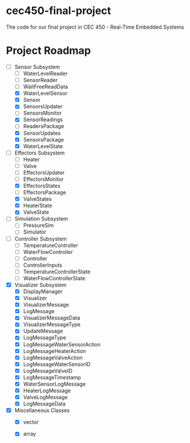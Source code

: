 # cec450-final-project
The code for our final project in CEC 450 - Real-Time Embedded Systems

# Project Roadmap
- [ ] Sensor Subsystem
    - [ ] WaterLevelReader
    - [ ] SensorReader
    - [ ] WaitFreeReadData
    - [x] WaterLevelSensor
    - [x] Sensor
    - [x] SensorsUpdater
    - [ ] SensorsMonitor
    - [x] SensorReadings
    - [ ] ReadersPackage
    - [x] SensorUpdates
    - [x] SensorsPackage
    - [x] WaterLevelState
- [ ] Effectors Subsystem
    - [ ] Heater
    - [ ] Valve
    - [ ] EffectorsUpdater
    - [ ] EffectorsMonitor
    - [x] EffectorsStates
    - [ ] EffectorsPackage
    - [x] ValveStates
    - [x] HeaterState
    - [x] ValveState
- [ ] Simulation Subsystem
    - [ ] PressureSim
    - [ ] Simulator
- [ ] Controller Subsystem
    - [ ] TemperatureController
    - [ ] WaterFlowController
    - [ ] Controller
    - [ ] ControllerInputs
    - [ ] TemperatureControllerState
    - [ ] WaterFlowControllerState
- [x] Visualizer Subsystem
    - [x] DisplayManager
    - [x] Visualizer
    - [x] VisualizerMessage
    - [x] LogMessage
    - [x] VisualizerMessageData
    - [x] VisualizerMessageType
    - [x] UpdateMessage
    - [x] LogMessageType
    - [x] LogMessageWaterSensorAction
    - [x] LogMessageHeaterAction
    - [x] LogMessageValveAction
    - [x] LogMessageWaterSensorID
    - [x] LogMessageValveID
    - [x] LogMessageTimestamp
    - [x] WaterSensorLogMessage
    - [x] HeaterLogMessage
    - [x] ValveLogMessage
    - [x] LogMessageData
- [x] Miscellaneous Classes
    - [x] vector
    - [x] array

